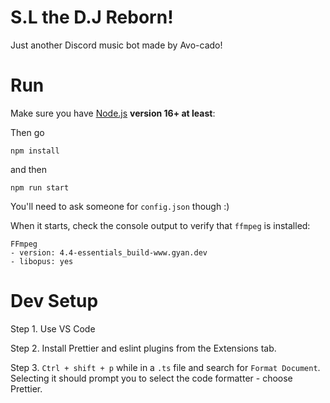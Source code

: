 # S.L the D.J Reborn!
Just another Discord music bot made by Avo-cado!

# Run

Make sure you have [Node.js](https://nodejs.org/) **version 16+ at least**:

Then go

```
npm install
```

and then

```
npm run start
```

You'll need to ask someone for `config.json` though :)

When it starts, check the console output to verify that `ffmpeg` is installed:

```
FFmpeg
- version: 4.4-essentials_build-www.gyan.dev      
- libopus: yes
```

# Dev Setup

Step 1. Use VS Code

Step 2. Install Prettier and eslint plugins from the Extensions tab.

Step 3. `Ctrl + shift + p` while in a `.ts` file and search for `Format Document`. Selecting it should prompt you to select the code formatter - choose Prettier.